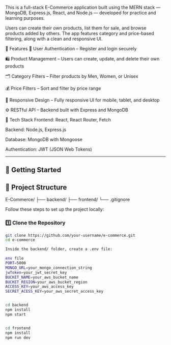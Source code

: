 This is a full-stack E-Commerce application built using the MERN stack — MongoDB, Express.js, React, and Node.js — developed for practice and learning purposes.

Users can create their own products, list them for sale, and browse products added by others. The app features category and price-based filtering, along with a clean and responsive UI.

🚀 Features
🔐 User Authentication – Register and login securely

🛍️ Product Management – Users can create, update, and delete their own products

🗂️ Category Filters – Filter products by Men, Women, or Unisex

💰 Price Filters – Sort and filter by price range

📱 Responsive Design – Fully responsive UI for mobile, tablet, and desktop

⚙️ RESTful API – Backend built with Express and MongoDB

🧰 Tech Stack
Frontend: React, React Router, Fetch

Backend: Node.js, Express.js

Database: MongoDB with Mongoose

Authentication: JWT (JSON Web Tokens)



---

## 🚀 Getting Started

## 📁 Project Structure
E-Commerce/
├── backend/
├── frontend/
└── .gitignore


Follow these steps to set up the project locally:


### 1️⃣ Clone the Repository

```bash
git clone https://github.com/your-username/e-commerce.git
cd e-commerce

Inside the backend/ folder, create a .env file:

env file 
PORT=5000
MONGO_URL=your_mongo_connection_string
jwToken=your_jwt_secret_key
BUCKET_NAME=your_aws_bucket_name
BUCKET_REGION=your_aws_bucket_region
ACCESS_KEY=your_aws_access_key
SECRET_ACESS_KEY=your_aws_secret_access_key


cd backend
npm install
npm start


cd frontend
npm install
npm run dev
